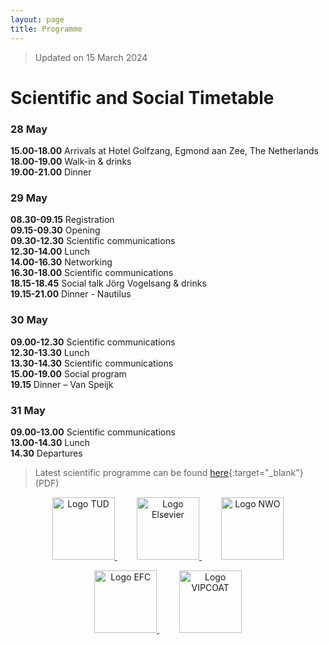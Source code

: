 ```yaml
---
layout: page
title: Programme
---
```

> Updated on 15 March 2024

# Scientific and Social Timetable

### 28 May  
**15.00-18.00** Arrivals at Hotel Golfzang, Egmond aan Zee, The Netherlands  
**18.00-19.00** Walk-in & drinks  
**19.00-21.00** Dinner  

### 29 May
**08.30-09.15** Registration  
**09.15-09.30** Opening  
**09.30-12.30** Scientific communications  
**12.30-14.00** Lunch  
**14.00-16.30** Networking  
**16.30-18.00** Scientific communications  
**18.15-18.45** Social talk Jörg Vogelsang & drinks  
**19.15-21.00** Dinner - Nautilus  

### 30 May
**09.00-12.30** Scientific communications  
**12.30-13.30** Lunch  
**13.30-14.30** Scientific communications  
**15.00-19.00** Social program  
**19.15** Dinner – Van Speijk  

### 31 May
**09.00-13.00** Scientific communications  
**13.00-14.30** Lunch  
**14.30** Departures

> Latest scientific programme can be found [here](./assets/Preliminary%20program%20AETOC%202024%2015-4-2024.pdf){:target="_blank"} (PDF) 

<p align="center">
  <a href="https://www.tudelft.nl/" target="_blank">
    <img alt="Logo TUD" src="https://www.aetoc24.com/assets/img/tud_logo.jpg" height="100px">
  </a>
  &nbsp; &nbsp; &nbsp; &nbsp;
  <a href="https://www.elsevier.com/" target="_blank">
    <img alt="Logo Elsevier" src="https://www.aetoc24.com/assets/img/Elsevier_logo.png" height="100px">
  </a>
  &nbsp; &nbsp; &nbsp; &nbsp;
  <a href="https://www.nwo.nl/en" target="_blank">
    <img alt="Logo NWO" src="https://www.aetoc24.com/assets/img/NWO_logo.jpg" height="100px">
  </a>
</p>

<p align="center">
  <a href="https://www.tudelft.nl/" target="_blank">
    <img alt="Logo EFC" src="https://www.aetoc24.com/assets/img/EFC_logo.jpg" height="100px">
  </a>
  &nbsp; &nbsp; &nbsp; &nbsp;
  <a href="https://www.elsevier.com/" target="_blank">
    <img alt="Logo VIPCOAT" src="https://www.aetoc24.com/assets/img/VIPCOAT_logo.jpg" height="100px">
  </a>
</p>
